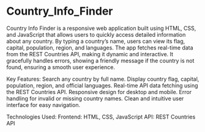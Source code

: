 # Country_Info_Finder
Country Info Finder is a responsive web application built using HTML, CSS, and JavaScript that allows users to quickly access detailed information about any country. By typing a country’s name, users can view its flag, capital, population, region, and languages. The app fetches real-time data from the REST Countries API, making it dynamic and interactive. It gracefully handles errors, showing a friendly message if the country is not found, ensuring a smooth user experience.

Key Features:
 Search any country by full name.
 Display country flag, capital, population, region, and official languages.
 Real-time API data fetching using the REST Countries API.
 Responsive design for desktop and mobile.
 Error handling for invalid or missing country names.
 Clean and intuitive user interface for easy navigation.
 
Technologies Used:
Frontend: HTML, CSS, JavaScript
API: REST Countries API
